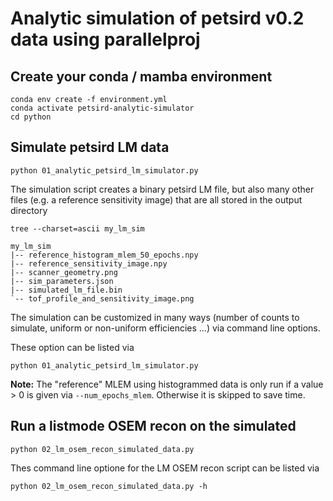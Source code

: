 # Analytic simulation of petsird v0.2 data using parallelproj

## Create your conda / mamba environment

```
conda env create -f environment.yml
conda activate petsird-analytic-simulator
cd python
```

## Simulate petsird LM data

```
python 01_analytic_petsird_lm_simulator.py
```

The simulation script creates a binary petsird LM file, but also many other
files (e.g. a reference sensitivity image) that are all stored in the output
directory

```
tree --charset=ascii my_lm_sim

my_lm_sim
|-- reference_histogram_mlem_50_epochs.npy
|-- reference_sensitivity_image.npy
|-- scanner_geometry.png
|-- sim_parameters.json
|-- simulated_lm_file.bin
`-- tof_profile_and_sensitivity_image.png
```

The simulation can be customized in many ways (number of counts to simulate,
uniform or non-uniform efficiencies ...) via command line options.

These option can be listed via

```
python 01_analytic_petsird_lm_simulator.py
```

**Note:** The "reference" MLEM using histogrammed data is only run if a
value > 0 is given via `--num_epochs_mlem`. Otherwise it is skipped to save
time.

## Run a listmode OSEM recon on the simulated

```
python 02_lm_osem_recon_simulated_data.py
```

Thes command line optione for the LM OSEM recon script can be listed via

```
python 02_lm_osem_recon_simulated_data.py -h
```
